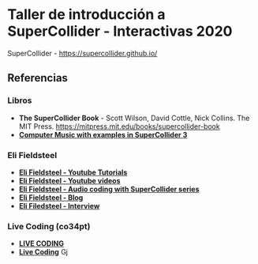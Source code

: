 # Taller de introducción a SuperCollider - Interactivas 2020

SuperCollider -  https://supercollider.github.io/

## Referencias

### Libros

* __The SuperCollider Book__ - Scott Wilson, David Cottle, Nick Collins. The MIT Press. https://mitpress.mit.edu/books/supercollider-book
* [__Computer Music with examples in SuperCollider 3__](http://rhoadley.net/courses/tech_resources/supercollider/tutorials/cottle/CMSC7105.pdf)

### Eli Fieldsteel

* [__Eli Fieldsteel - Youtube Tutorials__](https://www.youtube.com/playlist?list=PLPYzvS8A_rTaNDweXe6PX4CXSGq4iEWYC)
* [__Eli Fieldsteel - Youtube videos__](https://www.youtube.com/user/elifieldsteel/videos)
* [__Eli Fieldsteel - Audio coding with SuperCollider series__](https://www.youtube.com/watch?v=u4ffYRbfEoY)
* [__Eli Fieldsteel - Blog__](http://www.elifieldsteel.com/supercollider)
* [__Eli Filedsteel - Interview__](http://scinterviews.com/eli-fieldsteel-interview/)

### Live Coding (co34pt)

* [__LIVE CODING__](https://theseanco.github.io/howto_co34pt_liveCode/)
* [__Live Coding__](https://toplap.org/howto_co34pt_livecode-resources-about-how-i-live-code-in-supercollider/)
Gj
